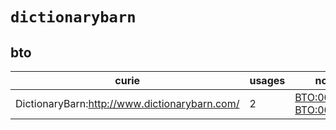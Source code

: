 # `dictionarybarn`

## bto

| curie                                         |   usages | nodes                                                                                                                |
|-----------------------------------------------|----------|----------------------------------------------------------------------------------------------------------------------|
| DictionaryBarn:http://www.dictionarybarn.com/ |        2 | [BTO:0001868](http://purl.obolibrary.org/obo/BTO_0001868), [BTO:0002051](http://purl.obolibrary.org/obo/BTO_0002051) |


